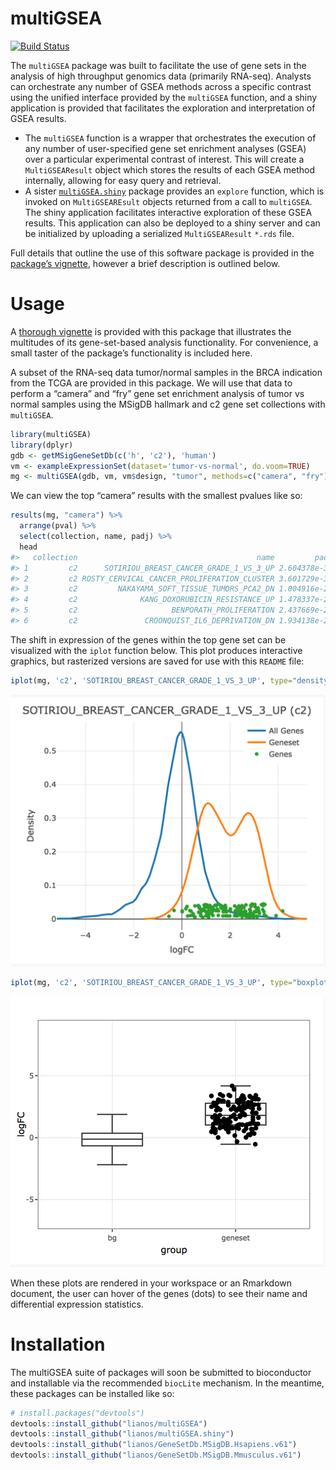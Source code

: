 
<!-- README.md is generated from README.Rmd. Please edit that file -->

# multiGSEA

[![Build
Status](https://travis-ci.org/lianos/multiGSEA.svg?branch=develop)](https://travis-ci.org/lianos/multiGSEA)

<!--
[![Coverage status](https://codecov.io/gh/lianos/multiGSEA/branch/master/graph/badge.svg)](https://codecov.io/github/lianos/multiGSEA?branch=master)
-->

The `multiGSEA` package was built to facilitate the use of gene sets in
the analysis of high throughput genomics data (primarily RNA-seq).
Analysts can orchestrate any number of GSEA methods across a specific
contrast using the unified interface provided by the `multiGSEA`
function, and a shiny application is provided that facilitates the
exploration and interpretation of GSEA results.

  - The `multiGSEA` function is a wrapper that orchestrates the
    execution of any number of user-specified gene set enrichment
    analyses (GSEA) over a particular experimental contrast of interest.
    This will create a `MultiGSEAResult` object which stores the results
    of each GSEA method internally, allowing for easy query and
    retrieval.
  - A sister
    [`multiGSEA.shiny`](https://github.com/lianos/multiGSEA.shiny)
    package provides an `explore` function, which is invoked on
    `MultiGSEAREsult` objects returned from a call to `multiGSEA`. The
    shiny application facilitates interactive exploration of these GSEA
    results. This application can also be deployed to a shiny server and
    can be initialized by uploading a serialized `MultiGSEAResult`
    `*.rds` file.

Full details that outline the use of this software package is provided
in the [package’s vignette](vignettes/multiGSEA.Rmd), however a brief
description is outlined below.

# Usage

A [thorough vignette](vignettes/multiGSEA.Rmd) is provided with this
package that illustrates the multitudes of its gene-set-based analysis
functionality. For convenience, a small taster of the package’s
functionality is included here.

A subset of the RNA-seq data tumor/normal samples in the BRCA indication
from the TCGA are provided in this package. We will use that data to
perform a “camera” and “fry” gene set enrichment analysis of tumor vs
normal samples using the MSigDB hallmark and c2 gene set collections
with `multiGSEA`.

``` r
library(multiGSEA)
library(dplyr)
gdb <- getMSigGeneSetDb(c('h', 'c2'), 'human')
vm <- exampleExpressionSet(dataset='tumor-vs-normal', do.voom=TRUE)
mg <- multiGSEA(gdb, vm, vm$design, "tumor", methods=c("camera", "fry"))
```

We can view the top “camera” results with the smallest pvalues like so:

``` r
results(mg, "camera") %>% 
  arrange(pval) %>% 
  select(collection, name, padj) %>% 
  head
#>   collection                                        name         padj
#> 1         c2      SOTIRIOU_BREAST_CANCER_GRADE_1_VS_3_UP 2.604378e-38
#> 2         c2 ROSTY_CERVICAL_CANCER_PROLIFERATION_CLUSTER 3.601729e-37
#> 3         c2         NAKAYAMA_SOFT_TISSUE_TUMORS_PCA2_DN 1.004916e-28
#> 4         c2              KANG_DOXORUBICIN_RESISTANCE_UP 1.478337e-22
#> 5         c2                     BENPORATH_PROLIFERATION 2.437669e-22
#> 6         c2               CROONQUIST_IL6_DEPRIVATION_DN 1.934138e-21
```

The shift in expression of the genes within the top gene set can be
visualized with the `iplot` function below. This plot produces
interactive graphics, but rasterized versions are saved for use with
this `README`
file:

``` r
iplot(mg, 'c2', 'SOTIRIOU_BREAST_CANCER_GRADE_1_VS_3_UP', type="density")
```

<img src="vignettes/images/README_iplot_density.png" />

``` r
iplot(mg, 'c2', 'SOTIRIOU_BREAST_CANCER_GRADE_1_VS_3_UP', type="boxplot")
```

<img src="vignettes/images/README_iplot_boxplot.png" />

When these plots are rendered in your workspace or an Rmarkdown
document, the user can hover of the genes (dots) to see their name and
differential expression statistics.

# Installation

The multiGSEA suite of packages will soon be submitted to bioconductor
and installable via the recommended `biocLite` mechanism. In the
meantime, these packages can be installed like so:

``` r
# install.packages("devtools")
devtools::install_github("lianos/multiGSEA")
devtools::install_github("lianos/multiGSEA.shiny")
devtools::install_github("lianos/GeneSetDb.MSigDB.Hsapiens.v61")
devtools::install_github("lianos/GeneSetDb.MSigDB.Mmusculus.v61")
```
